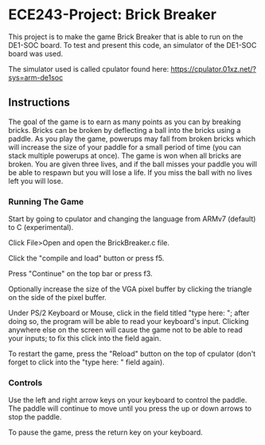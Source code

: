 # ECE243-Project: Brick Breaker

This project is to make the game Brick Breaker that is able to run on the DE1-SOC board. To test and present this code, an simulator of the DE1-SOC board was used. 

The simulator used is called cpulator found here: https://cpulator.01xz.net/?sys=arm-de1soc 

## Instructions

The goal of the game is to earn as many points as you can by breaking bricks. Bricks can be broken by deflecting a ball into the bricks using a paddle. As you play the game, powerups may fall from broken bricks which will increase the size of your paddle for a small period of time (you can stack multiple powerups at once). The game is won when all bricks are broken. You are given three lives, and if the ball misses your paddle you will be able to respawn but you will lose a life. If you miss the ball with no lives left you will lose.

### Running The Game
Start by going to cpulator and changing the language from ARMv7 (default) to C (experimental). 

Click File>Open and open the BrickBreaker.c file.

Click the "compile and load" button or press f5.

Press "Continue" on the top bar or press f3.

Optionally increase the size of the VGA pixel buffer by clicking the triangle on the side of the pixel buffer.

Under PS/2 Keyboard or Mouse, click in the field titled "type here: "; after doing so, the program will be able to read your keyboard's input. Clicking anywhere else on the screen will cause the game not to be able to read your inputs; to fix this click into the field again.

To restart the game, press the "Reload" button on the top of cpulator (don't forget to click into the "type here: " field again).

### Controls
Use the left and right arrow keys on your keyboard to control the paddle. The paddle will continue to move until you press the up or down arrows to stop the paddle.

To pause the game, press the return key on your keyboard.